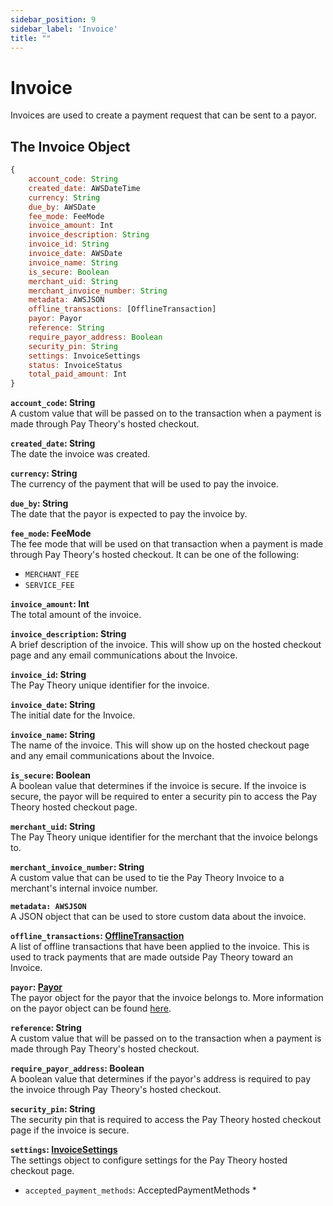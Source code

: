 ```yaml
---
sidebar_position: 9
sidebar_label: 'Invoice'
title: ""
---
```


# Invoice

Invoices are used to create a payment request that can be sent to a payor. 

## The Invoice Object

```js
{
    account_code: String
    created_date: AWSDateTime
    currency: String
    due_by: AWSDate
    fee_mode: FeeMode
    invoice_amount: Int
    invoice_description: String
    invoice_id: String
    invoice_date: AWSDate
    invoice_name: String
    is_secure: Boolean
    merchant_uid: String
    merchant_invoice_number: String
    metadata: AWSJSON
    offline_transactions: [OfflineTransaction]
    payor: Payor
    reference: String
    require_payor_address: Boolean
    security_pin: String
    settings: InvoiceSettings
    status: InvoiceStatus
    total_paid_amount: Int
}
```

**`account_code`: String**  
A custom value that will be passed on to the transaction when a payment is made through Pay Theory's hosted checkout.

**`created_date`: String**  
The date the invoice was created.

**`currency`: String**  
The currency of the payment that will be used to pay the invoice.

**`due_by`: String**  
The date that the payor is expected to pay the invoice by.

**`fee_mode`: FeeMode**  
The fee mode that will be used on that transaction when a payment is made through Pay Theory's hosted checkout. It can be one of the following:
* `MERCHANT_FEE`
* `SERVICE_FEE`

**`invoice_amount`: Int**  
The total amount of the invoice.

**`invoice_description`: String**  
A brief description of the invoice. This will show up on the hosted checkout page and any email communications about the Invoice.

**`invoice_id`: String**  
The Pay Theory unique identifier for the invoice.

**`invoice_date`: String**  
The initial date for the Invoice.

**`invoice_name`: String**  
The name of the invoice. This will show up on the hosted checkout page and any email communications about the Invoice.

**`is_secure`: Boolean**  
A boolean value that determines if the invoice is secure. If the invoice is secure, the payor will be required to enter a security pin to access the Pay Theory hosted checkout page.

**`merchant_uid`: String**  
The Pay Theory unique identifier for the merchant that the invoice belongs to.

**`merchant_invoice_number`: String**  
A custom value that can be used to tie the Pay Theory Invoice to a merchant's internal invoice number.

**`metadata: AWSJSON`**  
A JSON object that can be used to store custom data about the invoice.

**`offline_transactions`: [OfflineTransaction](offline-transaction)**  
A list of offline transactions that have been applied to the invoice. This is used to track payments that are made outside Pay Theory toward an Invoice.

**`payor`: [Payor](payor)**  
The payor object for the payor that the invoice belongs to. More information on the payor object can be found [here](payor).

**`reference`: String**  
A custom value that will be passed on to the transaction when a payment is made through Pay Theory's hosted checkout.

**`require_payor_address`: Boolean**  
A boolean value that determines if the payor's address is required to pay the invoice through Pay Theory's hosted checkout.

**`security_pin`: String**  
The security pin that is required to access the Pay Theory hosted checkout page if the invoice is secure.

**`settings`: [InvoiceSettings](invoice-settings)**  
The settings object to configure settings for the Pay Theory hosted checkout page.
* `accepted_payment_methods`: AcceptedPaymentMethods
  * 
